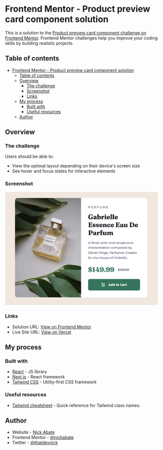 # Frontend Mentor - Product preview card component solution

This is a solution to the [Product preview card component challenge on Frontend Mentor](https://www.frontendmentor.io/challenges/product-preview-card-component-GO7UmttRfa). Frontend Mentor challenges help you improve your coding skills by building realistic projects. 

## Table of contents

- [Frontend Mentor - Product preview card component solution](#frontend-mentor---product-preview-card-component-solution)
  - [Table of contents](#table-of-contents)
  - [Overview](#overview)
    - [The challenge](#the-challenge)
    - [Screenshot](#screenshot)
    - [Links](#links)
  - [My process](#my-process)
    - [Built with](#built-with)
    - [Useful resources](#useful-resources)
  - [Author](#author)

## Overview

### The challenge

Users should be able to:

- View the optimal layout depending on their device's screen size
- See hover and focus states for interactive elements

### Screenshot

![](./public/screenshot.png)

### Links

- Solution URL: [View on Frontend Mentor](https://www.frontendmentor.io/solutions/product-preview-card-nextjstailwind-36om2n8NiX)
- Live Site URL: [View on Vercel](https://frontend-mentor-product-preview-card-nick-abate.vercel.app/)

## My process

### Built with

- [React](https://reactjs.org/) - JS library
- [Next.js](https://nextjs.org/) - React framework
- [Tailwind CSS](https://tailwindcss.com/) - Utility-first CSS framework

### Useful resources

- [Tailwind cheatsheet](https://nerdcave.com/tailwind-cheat-sheet) - Quick reference for Tailwind class names.

## Author

- Website - [Nick Abate](https://nickabate.dev/)
- Frontend Mentor - [@nickabate](https://www.frontendmentor.io/profile/nickabate)
- Twitter - [@thatdevnick](https://twitter.com/thatdevnick)


